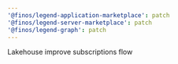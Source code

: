 ```yaml
---
'@finos/legend-application-marketplace': patch
'@finos/legend-server-marketplace': patch
'@finos/legend-graph': patch
---
```


Lakehouse improve subscriptions flow
